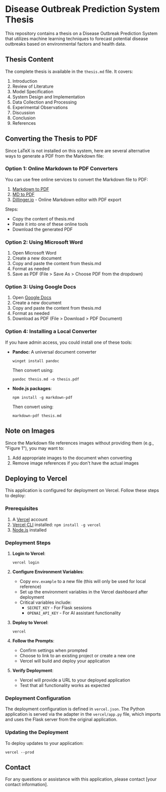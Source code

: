 # Disease Outbreak Prediction System Thesis

This repository contains a thesis on a Disease Outbreak Prediction System that utilizes machine learning techniques to forecast potential disease outbreaks based on environmental factors and health data.

## Thesis Content

The complete thesis is available in the `thesis.md` file. It covers:

1. Introduction
2. Review of Literature
3. Model Specification
4. System Design and Implementation
5. Data Collection and Processing
6. Experimental Observations
7. Discussion
8. Conclusion
9. References

## Converting the Thesis to PDF

Since LaTeX is not installed on this system, here are several alternative ways to generate a PDF from the Markdown file:

### Option 1: Online Markdown to PDF Converters

You can use free online services to convert the Markdown file to PDF:

1. [Markdown to PDF](https://www.markdowntopdf.com/)
2. [MD to PDF](https://md2pdf.netlify.app/)
3. [Dillinger.io](https://dillinger.io/) - Online Markdown editor with PDF export

Steps:
- Copy the content of thesis.md
- Paste it into one of these online tools
- Download the generated PDF

### Option 2: Using Microsoft Word

1. Open Microsoft Word
2. Create a new document
3. Copy and paste the content from thesis.md
4. Format as needed
5. Save as PDF (File > Save As > Choose PDF from the dropdown)

### Option 3: Using Google Docs

1. Open [Google Docs](https://docs.google.com)
2. Create a new document
3. Copy and paste the content from thesis.md
4. Format as needed
5. Download as PDF (File > Download > PDF Document)

### Option 4: Installing a Local Converter

If you have admin access, you could install one of these tools:

- **Pandoc**: A universal document converter
  ```
  winget install pandoc
  ```
  Then convert using:
  ```
  pandoc thesis.md -o thesis.pdf
  ```

- **Node.js packages**:
  ```
  npm install -g markdown-pdf
  ```
  Then convert using:
  ```
  markdown-pdf thesis.md
  ```

## Note on Images

Since the Markdown file references images without providing them (e.g., "Figure 1"), you may want to:
1. Add appropriate images to the document when converting
2. Remove image references if you don't have the actual images

## Deploying to Vercel

This application is configured for deployment on Vercel. Follow these steps to deploy:

### Prerequisites

1. A [Vercel](https://vercel.com) account
2. [Vercel CLI](https://vercel.com/docs/cli) installed: `npm install -g vercel`
3. [Node.js](https://nodejs.org/) installed

### Deployment Steps

1. **Login to Vercel**:
   ```
   vercel login
   ```

2. **Configure Environment Variables**:
   - Copy `env.example` to a new file (this will only be used for local reference)
   - Set up the environment variables in the Vercel dashboard after deployment
   - Critical variables include:
     - `SECRET_KEY` - For Flask sessions
     - `OPENAI_API_KEY` - For AI assistant functionality

3. **Deploy to Vercel**:
   ```
   vercel
   ```
   
4. **Follow the Prompts**:
   - Confirm settings when prompted
   - Choose to link to an existing project or create a new one
   - Vercel will build and deploy your application

5. **Verify Deployment**:
   - Vercel will provide a URL to your deployed application
   - Test that all functionality works as expected

### Deployment Configuration

The deployment configuration is defined in `vercel.json`. The Python application is served via the adapter in the `vercel/app.py` file, which imports and uses the Flask server from the original application.

### Updating the Deployment

To deploy updates to your application:

```
vercel --prod
```

## Contact

For any questions or assistance with this application, please contact [your contact information]. 
